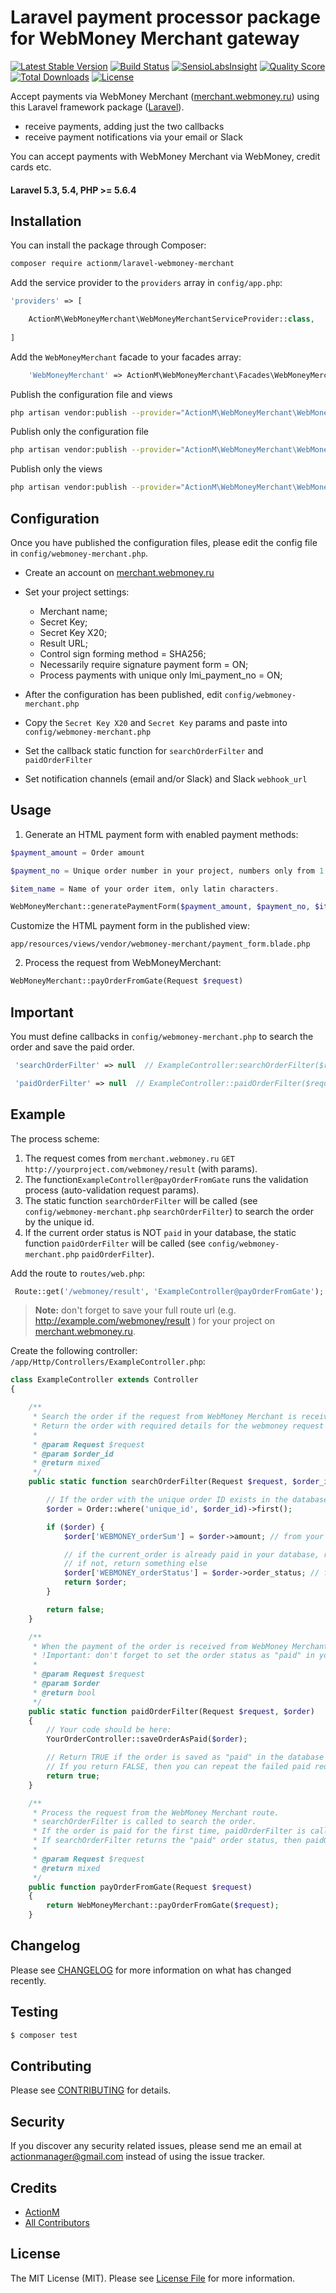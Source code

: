 # Laravel payment processor package for WebMoney Merchant gateway

[![Latest Stable Version](https://poser.pugx.org/actionm/laravel-webmoney-merchant/v/stable)](https://packagist.org/packages/actionm/laravel-webmoney-merchant)
[![Build Status](https://img.shields.io/travis/actionm/laravel-webmoney-merchant/master.svg?style=flat-square)](https://travis-ci.org/actionm/laravel-webmoney-merchant)
[![SensioLabsInsight](https://insight.sensiolabs.com/projects/3a9e6fd9-82d5-4efd-a8de-419d4b0c37d0/mini.png)](https://insight.sensiolabs.com/projects/3a9e6fd9-82d5-4efd-a8de-419d4b0c37d0)
[![Quality Score](https://img.shields.io/scrutinizer/g/actionm/laravel-webmoney-merchant.svg?style=flat-square)](https://scrutinizer-ci.com/g/actionm/laravel-webmoney-merchant)
[![Total Downloads](https://img.shields.io/packagist/dt/actionm/laravel-webmoney-merchant.svg?style=flat-square)](https://packagist.org/packages/actionm/laravel-webmoney-merchant)
[![License](https://poser.pugx.org/actionm/laravel-webmoney-merchant/license)](https://packagist.org/packages/actionm/laravel-webmoney-merchant)

Accept payments via WebMoney Merchant ([merchant.webmoney.ru](https://merchant.webmoney.ru/conf/default.asp)) using this Laravel framework package ([Laravel](https://laravel.com)).

- receive payments, adding just the two callbacks
- receive payment notifications via your email or Slack

You can accept payments with WebMoney Merchant via WebMoney, credit cards etc.

#### Laravel 5.3, 5.4, PHP >= 5.6.4

## Installation

You can install the package through Composer:

``` bash
composer require actionm/laravel-webmoney-merchant
```


Add the service provider to the `providers` array in `config/app.php`:

```php
'providers' => [

    ActionM\WebMoneyMerchant\WebMoneyMerchantServiceProvider::class,
    
]
```

Add the `WebMoneyMerchant` facade to your facades array:

```php
    'WebMoneyMerchant' => ActionM\WebMoneyMerchant\Facades\WebMoneyMerchant::class,
```

Publish the configuration file and views
``` bash
php artisan vendor:publish --provider="ActionM\WebMoneyMerchant\WebMoneyMerchantServiceProvider" 
```

Publish only the configuration file
``` bash
php artisan vendor:publish --provider="ActionM\WebMoneyMerchant\WebMoneyMerchantServiceProvider" --tag=config 
```

Publish only the views
``` bash
php artisan vendor:publish --provider="ActionM\WebMoneyMerchant\WebMoneyMerchantServiceProvider" --tag=views 
```

## Configuration

Once you have published the configuration files, please edit the config file in `config/webmoney-merchant.php`.

- Create an account on [merchant.webmoney.ru](http://merchant.webmoney.ru)
- Set your project settings:
  - Merchant name;
  - Secret Key;
  - Secret Key X20;
  - Result URL;
  - Control sign forming method = SHA256; 
  - Necessarily require signature payment form = ON; 
  - Process payments with unique only lmi_payment_no = ON;

- After the configuration has been published, edit `config/webmoney-merchant.php`
- Copy the `Secret Key X20` and `Secret Key` params and paste into `config/webmoney-merchant.php`
- Set the callback static function for `searchOrderFilter` and `paidOrderFilter`
- Set notification channels (email and/or Slack) and Slack `webhook_url` 
 
## Usage

1) Generate an HTML payment form with enabled payment methods:

``` php
$payment_amount = Order amount 

$payment_no = Unique order number in your project, numbers only from 1 to 2147483647

$item_name = Name of your order item, only latin characters.

```

``` php
WebMoneyMerchant::generatePaymentForm($payment_amount, $payment_no, $item_name);
```

Customize the HTML payment form in the published view:
 
`app/resources/views/vendor/webmoney-merchant/payment_form.blade.php`

2) Process the request from WebMoneyMerchant:
``` php
WebMoneyMerchant::payOrderFromGate(Request $request)
```
## Important

You must define callbacks in `config/webmoney-merchant.php` to search the order and save the paid order.


``` php
 'searchOrderFilter' => null  // ExampleController:searchOrderFilter($request)
```

``` php
 'paidOrderFilter' => null  // ExampleController::paidOrderFilter($request,$order)
```

## Example

The process scheme:

1. The request comes from `merchant.webmoney.ru` `GET` `http://yourproject.com/webmoney/result` (with params).
2. The function`ExampleController@payOrderFromGate` runs the validation process (auto-validation request params).
3. The static function `searchOrderFilter` will be called (see `config/webmoney-merchant.php` `searchOrderFilter`) to search the order by the unique id.
4. If the current order status is NOT `paid` in your database, the static function `paidOrderFilter` will be called (see `config/webmoney-merchant.php` `paidOrderFilter`).

Add the route to `routes/web.php`:
``` php
 Route::get('/webmoney/result', 'ExampleController@payOrderFromGate');
```

> **Note:**
don't forget to save your full route url (e.g. http://example.com/webmoney/result ) for your project on [merchant.webmoney.ru](merchant.webmoney.ru).

Create the following controller: `/app/Http/Controllers/ExampleController.php`:

``` php
class ExampleController extends Controller
{

    /**
     * Search the order if the request from WebMoney Merchant is received.
     * Return the order with required details for the webmoney request verification.
     *
     * @param Request $request
     * @param $order_id
     * @return mixed
     */
    public static function searchOrderFilter(Request $request, $order_id) {

        // If the order with the unique order ID exists in the database
        $order = Order::where('unique_id', $order_id)->first();

        if ($order) {
            $order['WEBMONEY_orderSum'] = $order->amount; // from your database

            // if the current_order is already paid in your database, return strict "paid"; 
            // if not, return something else
            $order['WEBMONEY_orderStatus'] = $order->order_status; // from your database
            return $order;
        }

        return false;
    }

    /**
     * When the payment of the order is received from WebMoney Merchant, you can process the paid order.
     * !Important: don't forget to set the order status as "paid" in your database.
     *
     * @param Request $request
     * @param $order
     * @return bool
     */
    public static function paidOrderFilter(Request $request, $order)
    {
        // Your code should be here:
        YourOrderController::saveOrderAsPaid($order);

        // Return TRUE if the order is saved as "paid" in the database or FALSE if some error occurs.
        // If you return FALSE, then you can repeat the failed paid requests on the WebMoney Merchant website manually.
        return true;
    }

    /**
     * Process the request from the WebMoney Merchant route.
     * searchOrderFilter is called to search the order.
     * If the order is paid for the first time, paidOrderFilter is called to set the order status.
     * If searchOrderFilter returns the "paid" order status, then paidOrderFilter will not be called.
     *
     * @param Request $request
     * @return mixed
     */
    public function payOrderFromGate(Request $request)
    {
        return WebMoneyMerchant::payOrderFromGate($request);
    }
```


## Changelog

Please see [CHANGELOG](CHANGELOG.md) for more information on what has changed recently.

## Testing

``` bash
$ composer test
```

## Contributing

Please see [CONTRIBUTING](CONTRIBUTING.md) for details.

## Security

If you discover any security related issues, please send me an email at actionmanager@gmail.com instead of using the issue tracker.

## Credits

- [ActionM](https://github.com/actionm)
- [All Contributors](../../contributors)

## License

The MIT License (MIT). Please see [License File](LICENSE.md) for more information.
